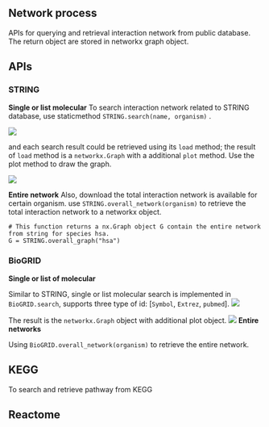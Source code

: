 ## Network process

APIs for querying and retrieval interaction network from public database. The return object are stored in networkx graph object.

## APIs
### STRING
**Single or list molecular**
To search interaction network related to STRING database, use staticmethod `STRING.search(name, organism)` .

![](/Users/sheep/Desktop/Figures/process/string_search.png)

and each search result could be retrieved using its `load` method; the result of `load` method is a `networkx.Graph` with a additional `plot` method. Use the plot method to draw the graph.

![](/Users/sheep/Desktop/Figures/process/string_draw.png)

**Entire network**
Also, download the total interaction network is available for certain organism. use `STRING.overall_network(organism)` to retrieve the total interaction network to a networkx object.

```
# This function returns a nx.Graph object G contain the entire network from string for species hsa.
G = STRING.overall_graph("hsa")
```
### BioGRID
**Single or list of molecular**

Similar to STRING, single or list molecular search is implemented in `BioGRID.search`, supports three type of id: [`Symbol`, `Extrez`, `pubmed`].
![](/Users/sheep/Desktop/Figures/process/BioGrid.png)

The result is the `networkx.Graph` object with additional plot object.
![](/Users/sheep/Desktop/Figures/process/plot.png)
**Entire networks**

Using `BioGRID.overall_network(organism)` to retrieve the entire network.

## KEGG
To search and retrieve pathway from KEGG


## Reactome
